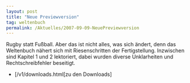 ```yaml
---
layout: post
title: "Neue Previewversion"
tag: weltenbuch
permalink: /Aktuelles/2007-09-09-NeuePreviewversion
---
```



<p>Rugby statt Fu&szlig;ball. Aber das ist nicht alles, was sich &auml;ndert, denn das Weltenbuch n&auml;hert sich mit Riesenschritten der Fertigstellung. Inzwischen sind Kapitel 1 und 2 lektoriert, dabei wurden diverse Unklarheiten und Rechtschreibfehler beseitigt.</p>
<ul>
<li>[/v1/downloads.html[zu den Downloads]</li>
</ul>

